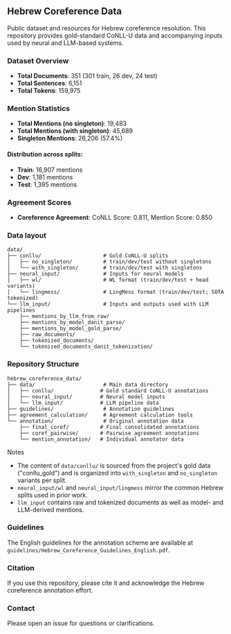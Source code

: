 ## Hebrew Coreference Data

Public dataset and resources for Hebrew coreference resolution. This repository provides gold-standard CoNLL-U data and accompanying inputs used by neural and LLM-based systems.

### Dataset Overview

- **Total Documents**: 351 (301 train, 26 dev, 24 test)
- **Total Sentences**: 6,151
- **Total Tokens**: 159,975

### Mention Statistics

- **Total Mentions (no singleton)**: 19,483
- **Total Mentions (with singleton)**: 45,689
- **Singleton Mentions**: 26,206 (57.4%)

#### Distribution across splits:
- **Train**: 16,907 mentions
- **Dev**: 1,181 mentions  
- **Test**: 1,395 mentions

### Agreement Scores

- **Coreference Agreement**: CoNLL Score: 0.811, Mention Score: 0.850

### Data layout

```
data/
├── conllu/                    # Gold CoNLL-U splits
│   ├── no_singleton/          # train/dev/test without singletons
│   └── with_singleton/        # train/dev/test with singletons
├── neural_input/              # Inputs for neural models
│   ├── wl/                    # WL format (train/dev/test + head variants)
│   └── lingmess/              # LingMess format (train/dev/test; SOTA tokenized)
└── llm_input/                 # Inputs and outputs used with LLM pipelines
    ├── mentions_by_llm_from_raw/
    ├── mentions_by_model_danit_parse/
    ├── mentions_by_model_gold_parse/
    ├── raw_documents/
    ├── tokenized_documents/
    └── tokenized_documents_danit_tokenization/
```

### Repository Structure

```
hebrew_coreference_data/
├── data/                      # Main data directory
│   ├── conllu/               # Gold standard CoNLL-U annotations
│   ├── neural_input/         # Neural model inputs
│   └── llm_input/            # LLM pipeline data
├── guidelines/                # Annotation guidelines
├── agreement_calculation/     # Agreement calculation tools
└── annotation/                # Original annotation data
    ├── final_coref/          # Final consolidated annotations
    ├── coref_pairwise/       # Pairwise agreement annotations
    └── mention_annotation/   # Individual annotator data
```

Notes
- The content of `data/conllu/` is sourced from the project's gold data ("conllu_gold") and is organized into `with_singleton` and `no_singleton` variants per split.
- `neural_input/wl` and `neural_input/lingmess` mirror the common Hebrew splits used in prior work.
- `llm_input` contains raw and tokenized documents as well as model- and LLM-derived mentions.

### Guidelines
The English guidelines for the annotation scheme are available at `guidelines/Hebrew_Coreference_Guidelines_English.pdf`.

### Citation
If you use this repository, please cite it and acknowledge the Hebrew coreference annotation effort.

### Contact
Please open an issue for questions or clarifications.
